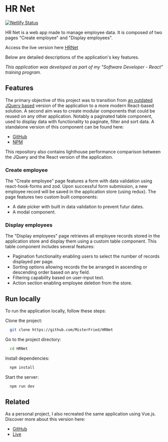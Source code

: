 # HR Net

[![Netlify Status](https://api.netlify.com/api/v1/badges/926d31a1-7ee4-4d72-adb9-61b1a1b110da/deploy-status)](https://app.netlify.com/sites/hrnet-oc/deploys)

HR Net is a web app made to manage employee data. It is composed of two pages "Create employee" and "Display employees".

Access the live version here [HRNet](https://hrnet-oc.netlify.app/)

Below are detailed descriptions of the application's key features.

_This application was developed as part of my "Software Developer - React" training program._

## Features

The primary objective of this project was to transition from [an outdated JQuery based](https://github.com/OpenClassrooms-Student-Center/P12_Front-end) version of the application to a more modern React-based solution.
A second aim was to create modular components that could be reused on any other application. Notably a paginated table component, used to display data with functionality to paginate, filter and sort data. A standalone version of this component can be found here:

-   [GitHub](https://github.com/MisterFried/react-paginated-table)
-   [NPM](https://www.npmjs.com/package/react-paginated-table)

This repository also contains lighthouse performance comparison between the JQuery and the React version of the application.

### Create employee

The "Create employee" page features a form with data validation using react-hook-forms and zod. Upon successful form submission, a new employee record will be saved in the application store (using redux).
The page features two custom built components:
- A date picker with built in data validation to prevent futur dates.
- A modal component.

### Display employees

The "Display employees" page retrieves all employee records stored in the application store and display them using a custom table component.
This table component includes several features:
- Pagination functionality enabling users to select the number of records displayed per page.
- Sorting options allowing records the be arranged in ascending or descending order based on any field.
- Filtering capability based on user-input text.
- Action section enabling employee deletion from the store.

## Run locally

To run the application locally, follow these steps:

Clone the project:

```bash
  git clone https://github.com/MisterFried/HRNet
```

Go to the project directory:

```bash
  cd HRNet
```

Install dependencies:

```bash
  npm install
```

Start the server:

```bash
  npm run dev
```

## Related

As a personal project, I also recreated the same application using Vue.js. Discover more about this version here:
- [GitHub](https://github.com/MisterFried/HRNet-Vue)
- [Live](https://hrnet-vue.netlify.app/)
